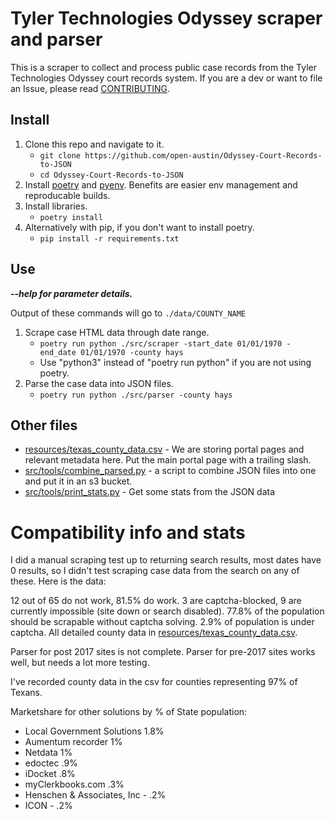 # Tyler Technologies Odyssey scraper and parser

This is a scraper to collect and process public case records from the Tyler Technologies Odyssey court records system. If you are a dev or want to file an Issue, please read [CONTRIBUTING](CONTRIBUTING.md).

## Install

1. Clone this repo and navigate to it.
   - `git clone https://github.com/open-austin/Odyssey-Court-Records-to-JSON`
   - `cd Odyssey-Court-Records-to-JSON`
1. Install [poetry](https://python-poetry.org/docs/#installation) and [pyenv](https://github.com/pyenv/pyenv#installation). Benefits are easier env management and reproducable builds.
1. Install libraries.
   - `poetry install`
1. Alternatively with pip, if you don't want to install poetry.
   - `pip install -r requirements.txt`

## Use

_**--help for parameter details.**_

Output of these commands will go to `./data/COUNTY_NAME`

1. Scrape case HTML data through date range.
   - `poetry run python ./src/scraper -start_date 01/01/1970 -end_date 01/01/1970 -county hays`
   - Use "python3" instead of "poetry run python" if you are not using poetry.
1. Parse the case data into JSON files.
   - `poetry run python ./src/parser -county hays`

## Other files

- [resources/texas_county_data.csv](resources/texas_county_data.csv) - We are storing portal pages and relevant metadata here. Put the main portal page with a trailing slash.
- [src/tools/combine_parsed.py](src/tools/combine_parsed.py) - a script to combine JSON files into one and put it in an s3 bucket.
- [src/tools/print_stats.py](src/tools/print_stats.py) - Get some stats from the JSON data

# Compatibility info and stats

I did a manual scraping test up to returning search results, most dates have 0 results, so I didn't test scraping case data from the search on any of these. Here is the data:

12 out of 65 do not work, 81.5% do work. 3 are captcha-blocked, 9 are currently impossible (site down or search disabled). 77.8% of the population should be scrapable without captcha solving. 2.9% of population is under captcha. All detailed county data in [resources/texas_county_data.csv](resources/texas_county_data.csv).

Parser for post 2017 sites is not complete. Parser for pre-2017 sites works well, but needs a lot more testing.

I've recorded county data in the csv for counties representing 97% of Texans.

Marketshare for other solutions by % of State population:

- Local Government Solutions 1.8%
- Aumentum recorder 1%
- Netdata 1%
- edoctec .9%
- iDocket .8%
- myClerkbooks.com .3%
- Henschen & Associates, Inc - .2%
- ICON - .2%
